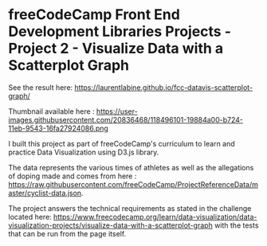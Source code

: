 # freeCodeCamp Front End Development Libraries Projects - Project 2 - Visualize Data with a Scatterplot Graph

See the result here: https://laurentlabine.github.io/fcc-datavis-scatterplot-graph/

Thumbnail available here : https://user-images.githubusercontent.com/20836468/118496101-19884a00-b724-11eb-9543-16fa27924086.png

I built this project as part of freeCodeCamp's curriculum to learn and practice Data Visualization using D3.js library.

The data represents the various times of athletes as well as the allegations of doping made and comes from here : https://raw.githubusercontent.com/freeCodeCamp/ProjectReferenceData/master/cyclist-data.json.

The project answers the technical requirements as stated in the challenge located here: https://www.freecodecamp.org/learn/data-visualization/data-visualization-projects/visualize-data-with-a-scatterplot-graph with the tests that can be run from the page itself.
